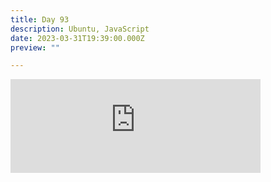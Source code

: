 ```yaml
---
title: Day 93
description: Ubuntu, JavaScript
date: 2023-03-31T19:39:00.000Z
preview: ""

---
```

<iframe src="https://mastodontech.de/@larnius/110120060892144788/embed" class="mastodon-embed" style="max-width: 100%; border: 0" width="400" allowfullscreen="allowfullscreen"></iframe><script src="https://mastodontech.de/embed.js" async="async"></script>